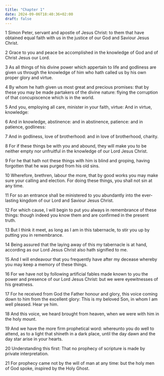 ```yaml
---
title: "Chapter 1"
date: 2024-09-06T18:40:36+02:00
draft: false
---
```




1 Simon Peter, servant and apostle of Jesus Christ: to them that have obtained equal faith with us in the justice of our God and Saviour Jesus Christ.

2 Grace to you and peace be accomplished in the knowledge of God and of Christ Jesus our Lord.

3 As all things of his divine power which appertain to life and godliness are given us through the knowledge of him who hath called us by his own proper glory and virtue.

4 By whom he hath given us most great and precious promises: that by these you may be made partakers of the divine nature: flying the corruption of that concupiscence which is in the world.

5 And you, employing all care, minister in your faith, virtue: And in virtue, knowledge:

6 And in knowledge, abstinence: and in abstinence, patience: and in patience, godliness:

7 And in godliness, love of brotherhood: and in love of brotherhood, charity.

8 For if these things be with you and abound, they will make you to be neither empty nor unfruitful in the knowledge of our Lord Jesus Christ.

9 For he that hath not these things with him is blind and groping, having forgotten that he was purged from his old sins.

10 Wherefore, brethren, labour the more, that by good works you may make sure your calling and election. For doing these things, you shall not sin at any time.

11 For so an entrance shall be ministered to you abundantly into the ever-lasting kingdom of our Lord and Saviour Jesus Christ.

12 For which cause, I will begin to put you always in remembrance of these things: though indeed you know them and are confirmed in the present truth.

13 But I think it meet, as long as I am in this tabernacle, to stir you up by putting you in remembrance.

14 Being assured that the laying away of this my tabernacle is at hand, according as our Lord Jesus Christ also hath signified to me.

15 And I will endeavour that you frequently have after my decease whereby you may keep a memory of these things.

16 For we have not by following artificial fables made known to you the power and presence of our Lord Jesus Christ: but we were eyewitnesses of his greatness.

17 For he received from God the Father honour and glory, this voice coming down to him from the excellent glory: This is my beloved Son, in whom I am well pleased. Hear ye him.

18 And this voice, we heard brought from heaven, when we were with him in the holy mount.

19 And we have the more firm prophetical word: whereunto you do well to attend, as to a light that shineth in a dark place, until the day dawn and the day star arise in your hearts.

20 Understanding this first: That no prophecy of scripture is made by private interpretation.

21 For prophecy came not by the will of man at any time: but the holy men of God spoke, inspired by the Holy Ghost.

